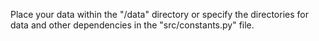 Place your data within the "/data" directory or specify the directories for data and other dependencies in the "src/constants.py" file.
